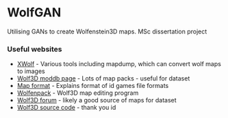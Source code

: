 # WolfGAN
 Utilising GANs to create Wolfenstein3D maps. MSc dissertation project

### Useful websites

- [XWolf](https://devinsmith.net/backups/xwolf/index.html) -  Various tools including mapdump, which can convert wolf maps to images
- [Wolf3D moddb page](https://www.moddb.com/games/wolfenstein-3d/addons) - Lots of map packs - useful for dataset
- [Map format](https://moddingwiki.shikadi.net/wiki/GameMaps_Format) - Explains format of id games file formats
- [Wolfenpack](https://wolf3d.darkbb.com/t2364-wolfenpack-v3-2-released) - Wolf3D map editing program
- [Wolf3D forum](https://wolf3d.darkbb.com/forum) - likely a good source of maps for dataset
- [Wolf3D source code](https://github.com/id-Software/wolf3d) - thank you id
